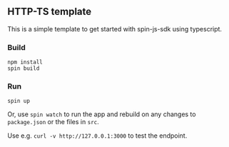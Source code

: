 ## HTTP-TS template

This is a simple template to get started with spin-js-sdk using typescript.

### Build

```console
npm install
spin build
```

### Run

```console
spin up
```

Or, use `spin watch` to run the app and rebuild on any changes to `package.json` or the files in `src`.

Use e.g. `curl -v http://127.0.0.1:3000` to test the endpoint.

